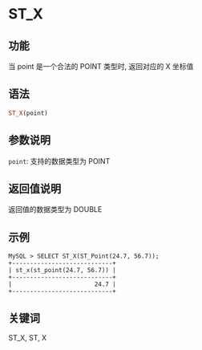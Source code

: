 # ST_X

## 功能

当 point 是一个合法的 POINT 类型时, 返回对应的 X 坐标值

## 语法

```Haskell
ST_X(point)
```

## 参数说明

`point`: 支持的数据类型为 POINT

## 返回值说明

返回值的数据类型为 DOUBLE

## 示例

```Plain Text
MySQL > SELECT ST_X(ST_Point(24.7, 56.7));
+----------------------------+
| st_x(st_point(24.7, 56.7)) |
+----------------------------+
|                       24.7 |
+----------------------------+
```

## 关键词

ST_X, ST, X
